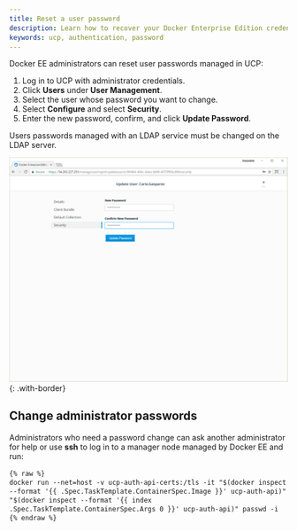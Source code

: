 ```yaml
---
title: Reset a user password
description: Learn how to recover your Docker Enterprise Edition credentials.
keywords: ucp, authentication, password
---
```


Docker EE administrators can reset user passwords managed in UCP:

1. Log in to UCP with administrator credentials.
2. Click **Users** under **User Management**.
3. Select the user whose password you want to change.
4. Select **Configure** and select **Security**.
5. Enter the new password, confirm, and click **Update Password**.

Users passwords managed with an LDAP service must be changed on the LDAP server.

![](../images/recover-a-user-password-1.png){: .with-border}

## Change administrator passwords

Administrators who need a password change can ask another administrator for help
or use **ssh** to log in to a manager node managed by Docker EE and run:

```none
{% raw %}
docker run --net=host -v ucp-auth-api-certs:/tls -it "$(docker inspect --format '{{ .Spec.TaskTemplate.ContainerSpec.Image }}' ucp-auth-api)" "$(docker inspect --format '{{ index .Spec.TaskTemplate.ContainerSpec.Args 0 }}' ucp-auth-api)" passwd -i
{% endraw %}
```



